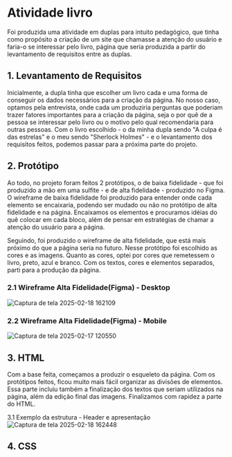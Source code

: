 # Atividade livro

Foi produzida uma atividade em duplas para intuito pedagógico, que tinha como propósito a criação de um site que chamasse a atenção do usuário e faria-o se interessar pelo livro, página que seria produzida a partir do levantamento de requisitos entre as duplas.


## 1. Levantamento de Requisitos

Inicialmente, a dupla tinha que escolher um livro cada e uma forma de conseguir os dados necessários para a criação da página. No nosso caso, optamos pela entrevista, onde cada um produziria perguntas que poderiam trazer fatores importantes para a criação da página, seja o por quê de a pessoa se interessar pelo livro ou o motivo pelo qual recomendaria para outras pessoas. Com o livro escolhido - o da minha dupla sendo "A culpa é das estrelas" e o meu sendo "Sherlock Holmes" - e o levantamento dos requisitos feitos, podemos passar para a próxima parte do projeto.




## 2. Protótipo 

Ao todo, no projeto foram feitos 2 protótipos, o de baixa fidelidade - que foi produzido a mão em uma sulfite - e de alta fidelidade - produzido no Figma. O wireframe de baixa fidelidade foi produzido para entender onde cada elemento se encaixaria, podendo ser mudado ou não no protótipo de alta fidelidade e na página. Encaixamos os elementos e procuramos idéias do quê colocar em cada bloco, além de pensar em estratégias de chamar a atenção do usuário para a página. 

Seguindo, foi produzido o wireframe de alta fidelidade, que está mais próximo do que a página seria no futuro. Nesse protótipo foi escolhido as cores e as imagens. Quanto as cores, optei por cores que remetessem o livro, preto, azul e branco. Com os textos, cores e elementos separados, parti para a produção da página.


### 2.1 Wireframe Alta Fidelidade(Figma) - Desktop
![Captura de tela 2025-02-18 162109](https://github.com/user-attachments/assets/ebdab699-ecc4-48d2-bbf5-8f8dda574a5a)


### 2.2 Wireframe Alta Fidelidade(Figma) - Mobile
![Captura de tela 2025-02-17 120550](https://github.com/user-attachments/assets/1fccdd71-88c8-4bff-b452-0057bd628c1a)



## 3. HTML

Com a base feita, começamos a produzir o esqueleto da página. Com os protótipos feitos, ficou muito mais fácil organizar as divisões de elementos. Essa parte incluiu também a finalização dos textos que seriam utilizados na página, além da edição final das imagens. Finalizamos com rapidez a parte do HTML.


3.1 Exemplo da estrutura - Header e apresentação
![Captura de tela 2025-02-18 162448](https://github.com/user-attachments/assets/e2d2452c-0968-48d0-9d25-0f2389c119bd)


 ## 4. CSS
